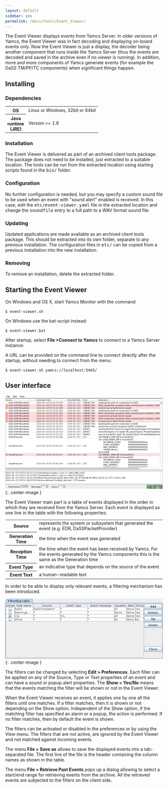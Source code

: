 ```yaml
---
layout: default
sidebar: yes
permalink: /docs/tools/Event_Viewer/
---
```


The Event Viewer displays events from Yamcs Server. In older versions of Yamcs, the Event Viewer was in fact decoding and displaying on-board events only. Now the Event Viewer is just a display, the decoder being another component that runs inside the Yamcs Server (thus the events are decoded and saved in the archive even if no viewer is running). In addition, more and more components of Yamcs generate events (for example the DaSS TM/PP/TC components) when significant things happen.


## Installing
	
### Dependencies
<table class="inline">
    <tr>
        <th>OS</th>
        <td>Linux or Windows, 32bit or 64bit</td>
    </tr>
    <tr>
        <th width="1">Java runtime (JRE)</th>
        <td>Version &gt;= 1.8</td>
    </tr>
</table>

### Installation
The Event Viewer is delivered as part of an archived client tools package. The package does not need to be installed, just extracted to a suitable location. The tools can be run from the extracted location using starting scripts found in the <tt>bin/</tt> folder.

### Configuration
No further configuration is needed, but you may specify a custom sound file to be used when an event with "sound alert" enabled is received. In this case, edit the <tt>etc/event-viewer.yaml</tt> file in the extracted location and change the <tt>soundfile</tt> entry to a full path to a WAV format sound file.

### Updating
Updated applications are made available as an archived client tools package. This should be extracted into its own folder, separate to any previous installation. The configuration files in <tt>etc/</tt> can be copied from a previous installation into the new installation.
	
### Removing
To remove an installation, delete the extracted folder.

## Starting the Event Viewer
On Windows and OS X, start Yamcs Monitor with the command
 
    $ event-viewer.sh

On Windows use the bat-script instead:

    $ event-viewer.bat
    
After startup, select **File >Connect to Yamcs** to connect to a Yamcs Server instance:

A URL can be provided on the command line to connect directly after the startup, without needing to connect from the menu:
	        
    $ event-viewer.sh yamcs://localhost:5445/
    
## User interface

![Event Viewer](/assets/tools/event-viewer.png){: .center-image }

The Event Viewer main part is a table of events displayed in the order in which they are received from the Yamcs Server. Each event is displayed as one line in the table with the following properties:

<table class="inline">
    <tr>
        <th>Source</th>
        <td>represents the system or subsystem that generated the event (e.g. EDR, DaSSPacketProvider)</td>
    </tr>
    <tr>
        <th>Generation Time</th>
        <td>the time when the event was generated</td>
    </tr>
    <tr>
        <th>Reception Time</th>
        <td>the time when the event has been received by Yamcs. For the events generated by the Yamcs components this is the same as the Generation time</td>
    </tr>
    <tr>
        <th>Event Type</th>
        <td>an indicative type that depends on the source of the event</td>
    </tr>
    <tr>
        <th>Event Text</th>
        <td>a human-readable text</td>
    </tr>
</table>

In order to be able to display only relevant events, a filtering mechanism has been introduced.

![Event Filtering](/assets/tools/event-viewer-filters.png){: .center-image }

The filters can be changed by selecting **Edit > Preferences**. Each filter can be applied on any of the Source, Type or Text properties of an event and can have a sound or popup alert properties. The **Show = Yes/No** means that the events matching the filter will be shown or not in the Event Viewer.

When the Event Viewer receives an event, it applies one by one all the filters until one matches. If a filter matches, then it is shown or not depending on the Show option. Independent of the Show option, if the matching filter has specified an alarm or a popup, the action is performed. If no filter matches, then by default the event is shown. 

The filters can be activated or disabled in the preferences or by using the View menu. The filters that are not active, are ignored by the Event Viewer and not matched against incoming events.

The menu **File > Save as** allows to save the displayed events into a tab-separated file. The first line of the file is the header containing the column names as shown in the table.

The menu **File > Retrieve Past Events** pops up a dialog allowing to select a start/end range for retrieving events from the archive. All the retrieved events are subjected to the filters on the client side.
